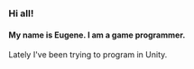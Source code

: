 

### Hi all!

#### My name is Eugene. I am a game programmer.

Lately I've been trying to program in Unity.
